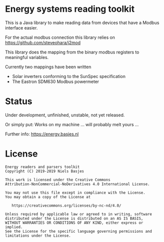 Energy systems reading toolkit
=======================
This is a Java library to make reading data from devices that have a Modbus interface easier.

For the actual modbus connection this library relies on https://github.com/steveohara/j2mod

This library does the mapping from the binary modbus registers to meaningful variables.

Currently two mappings have been written

- Solar inverters conforming to the SunSpec specification 
- The Eastron SDM630 Modbus powermeter

Status
====
Under development, unfinished, unstable, not yet released.

Or simply put: Works on my machine ... will probably melt yours ...

Further info:  https://energy.basjes.nl

License
=======

    Energy readers and parsers toolkit
    Copyright (C) 2019-2019 Niels Basjes

    This work is licensed under the Creative Commons 
    Attribution-NonCommercial-NoDerivatives 4.0 International License. 

    You may not use this file except in compliance with the License.
    You may obtain a copy of the License at

       https://creativecommons.org/licenses/by-nc-nd/4.0/

    Unless required by applicable law or agreed to in writing, software
    distributed under the License is distributed on an AS IS BASIS,
    WITHOUT WARRANTIES OR CONDITIONS OF ANY KIND, either express or implied.
    See the License for the specific language governing permissions and
    limitations under the License.

